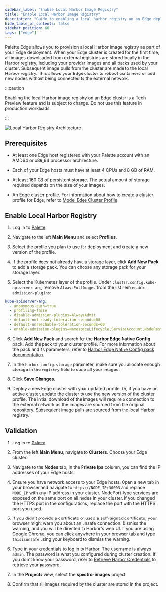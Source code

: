 ```yaml
---
sidebar_label: "Enable Local Harbor Image Registry"
title: "Enable Local Harbor Image Registry"
description: "Guide to enabling a local harbor registry on an Edge deployment."
hide_table_of_contents: false
sidebar_position: 60
tags: ["edge"]
---
```


Palette Edge allows you to provision a local Harbor image registry as part of your Edge deployment. When your Edge cluster is created for the first time, all images downloaded from external registries are stored locally in the Harbor registry, including your provider images and all packs used by your cluster. Subsequent image pulls from the cluster are made to the local Harbor registry. This allows your Edge cluster to reboot containers or add new nodes without being connected to the external network. 

:::caution

Enabling the local Harbor image registry on an Edge cluster is a Tech Preview feature and is subject to change. Do not use this feature in production workloads. 

:::

![Local Harbor Registry Architecture](/clusters_edge_networking_local_harbor_architecture.png)

## Prerequisites

- At least one Edge host registered with your Palette account with an AMD64 or x86_64 processor architecture. 

- Each of your Edge hosts must have at least 4 CPUs and 8 GB of RAM.

- At least 160 GB of persistent storage. The actual amount of storage required depends on the size of your images. 

- An Edge cluster profile. For information about how to create a cluster profile for Edge, refer to [Model Edge Cluster Profile](../site-deployment/model-profile.md).

## Enable Local Harbor Registry

1. Log in to [Palette](https://console.spectrocloud.com).

2. Navigate to the left **Main Menu** and select **Profiles**.

3. Select the profile you plan to use for deployment and create a new version of the profile.

4. If the profile does not already have a storage layer, click **Add New Pack** to add a storage pack. You can choose any storage pack for your storage layer. 

5. Select the Kubernetes layer of the profile. Under `cluster.config.kube-apiserver-arg`, remove `AlwaysPullImages` from the list item `enable-admission-plugins`:

  ```yaml {7}
  kube-apiserver-arg:
    - anonymous-auth=true
    - profiling=false
    - disable-admission-plugins=AlwaysAdmit
    - default-not-ready-toleration-seconds=60
    - default-unreachable-toleration-seconds=60
    - enable-admission-plugins=NamespaceLifecycle,ServiceAccount,NodeRestriction
  ```

6. Click **Add New Pack** and search for the **Harbor Edge Native Config** pack. Add the pack to your cluster profile. For more information about the pack and its parameters, refer to [Harbor Edge Native Config pack documentation](../../../integrations/harbor-edge.md).

7. In the `harbor-config.storage` parameter, make sure you allocate enough storage in the `registry` field to store all your images.

8. Click **Save Changes**.

9. Deploy a new Edge cluster with your updated profile. Or, if you have an active cluster, update the cluster to use the new version of the cluster profile. The initial download of the images will require a connection to the external network as the images are sourced from the original repository. Subsequent image pulls are sourced from the local Harbor registry. 

## Validation

1. Log in to [Palette](https://console.spectrocloud.com).

2. From the left **Main Menu**, navigate to **Clusters**. Choose your Edge cluster.

3. Navigate to the **Nodes** tab, in the **Private Ips** column, you can find the IP addresses of your Edge hosts. 

4. Ensure you have network access to your Edge hosts. Open a new tab in your browser and navigate to `https://NODE_IP:30003` and replace `NODE_IP` with any IP address in your cluster. NodePort-type services are exposed on the same port on all nodes in your cluster. If you changed the HTTPS port in the configurations, replace the port with the HTTPS port you used. 

5. If you didn't provide a certificate or used a self-signed certificate, your browser might warn you about an unsafe connection. Dismiss the warning, and you will be directed to Harbor's web UI. If you are using Google Chrome, you can click anywhere in your browser tab and type `thisisunsafe` using your keyboard to dismiss the warning. 

6. Type in your credentials to log in to Harbor. The username is always `admin`. The password is what you configured during cluster creation. If you don't know your password, refer to [Retrieve Harbor Credentials](../../../integrations/harbor-edge.md#retrieve-harbor-credentials) to retrieve your password.  

7. In the **Projects** view, select the **spectro-images** project.

8. Confirm that all images required by the cluster are stored in the project. 